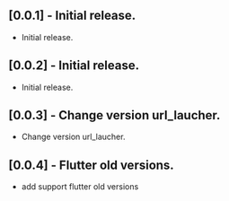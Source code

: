 ## [0.0.1] - Initial release.

- Initial release.

## [0.0.2] - Initial release.

- Initial release.

## [0.0.3] - Change version url_laucher.

- Change version url_laucher.

## [0.0.4] - Flutter old versions.

- add support flutter old versions
